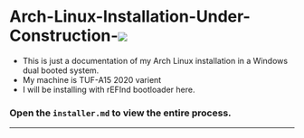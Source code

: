 # Arch-Linux-Installation-Under-Construction-![](https://archlinux.org/static/logos/archlinux-logo-dark-90dpi.ebdee92a15b3.png)

* This is just a documentation of my Arch Linux installation in a Windows dual booted system.
* My machine is TUF-A15 2020 varient
* I will be installing with rEFInd bootloader here.

### Open the `installer.md` to view the entire process.
---

